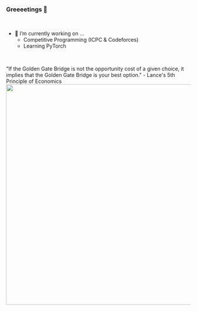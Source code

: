 ### Greeeetings 🦍
<br />

- 🔭 I’m currently working on ...
  - Competitive Programming (ICPC & Codeforces)
  - Learning PyTorch
 
<br />
  
"If the Golden Gate Bridge is not the opportunity cost of a given choice, it implies that the Golden Gate Bridge is your best option." - Lance's 5th Principle of Economics
<br />
<img src="https://github.com/Wowe-Peanut/Complex-Fourier-Series-Drawings/blob/main/drawings/cs%20majors.PNG" width="600">
